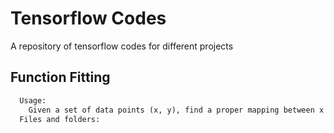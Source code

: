 # Tensorflow Codes

A repository of tensorflow codes for different projects

## Function Fitting
```txt
  Usage:
    Given a set of data points (x, y), find a proper mapping between x and y
  Files and folders:
```
